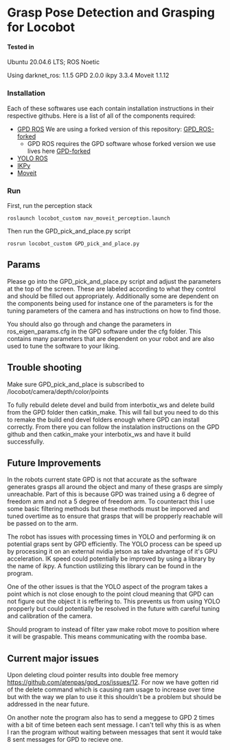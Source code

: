 # Grasp Pose Detection and Grasping for Locobot
#### Tested in 
Ubuntu 20.04.6 LTS; ROS Noetic

Using darknet_ros: 1.1.5
GPD 2.0.0
ikpy 3.3.4
Moveit 1.1.12

### Installation

Each of these softwares use each contain installation instructions in their respective githubs. Here is a list of all of the components required:


* [GPD ROS](https://github.com/atenpas/gpd_ros) We are using a forked version of this repository: [GPD_ROS-forked](https://github.com/goelshivam1210/gpd_ros)
    * GPD ROS requires the GPD software whose forked version we use lives here [GPD-forked](https://github.com/goelshivam1210/gpd)
* [YOLO ROS](https://github.com/leggedrobotics/darknet_ros)
* [IKPy](https://github.com/Phylliade/ikpy)
* [Moveit](https://github.com/ros-planning/moveit)

### Run
First, run the perception stack

```
roslaunch locobot_custom nav_moveit_perception.launch
```

Then run the GPD_pick_and_place.py script
```
rosrun locobot_custom GPD_pick_and_place.py 
```

## Params

Please go into the GPD_pick_and_place.py script and adjust the parameters at the top of the screen. These are labeled according to what they control and should be filled out appropriately. Additionally some are dependent on the components being used for instance one of the parameters is for the tuning parameters of the camera and has instructions on how to find those. 

You should also go through and change the parameters in ros_eigen_params.cfg in the GPD software under the cfg folder. This contains many parameters that are dependent on your robot and are also used to tune the software to your liking. 

## Trouble shooting


Make sure GPD_pick_and_place is subscribed to /locobot/camera/depth/color/points

To fully rebuild delete devel and build from interbotix_ws and delete build from the GPD folder then catkin_make. This will fail but you need to do this to remake the build end devel folders enough where GPD can install correctly. From there you can follow the instalation instructions on the GPD github and then catkin_make your interbotix_ws and have it build successfully.

## Future Improvements
In the robots current state GPD is not that accurate as the software generates grasps all around the object and many of these grasps are simply unreachable. Part of this is because GPD was trained using a 6 degree of freedom arm and not a 5 degree of freedom arm. To counteract this I use some basic filtering methods but these methods must be imporved and tuned overtime as to ensure that grasps that will be propperly reachable will be passed on to the arm. 

The robot has issues with processing times in YOLO and performing ik on potential graps sent by GPD efficiently. The YOLO process can be speed up by processing it on an external nvidia jetson as take advantage of it's GPU acceleration. IK speed could potentially be improved by using a library by the name of ikpy. A function ustilizing this library can be found in the program. 

One of the other issues is that the YOLO aspect of the program takes a point which is not close enough to the point cloud meaning that GPD can not figure out the object it is reffering to. This prevents us from using YOLO propperly but could potentially be resolved in the future with careful tuning and calibration of the camera.

Should program to instead of filter yaw make robot move to position where it will be graspable. This means communicating with the roomba base.


## Current major issues
Upon deleting cloud pointer results into double free memory https://github.com/atenpas/gpd_ros/issues/12. For now we have gotten rid of the delete command which is causing ram usage to increase over time but with the way we plan to use it this shouldn't be a problem but should be addressed in the near future.

On another note the program also has to send a meggese to GPD 2 times with a bit of time beteen each sent message. I can't tell why this is as when I ran the program without waiting between messages that  sent it would take 8 sent messages for GPD to recieve one. 



